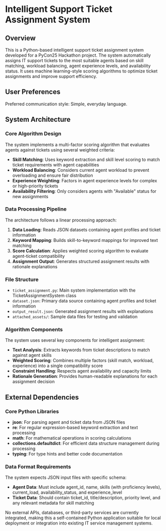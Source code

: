 # Intelligent Support Ticket Assignment System

## Overview

This is a Python-based intelligent support ticket assignment system developed for a PyCon25 Hackathon project. The system automatically assigns IT support tickets to the most suitable agents based on skill matching, workload balancing, agent experience levels, and availability status. It uses machine learning-style scoring algorithms to optimize ticket assignments and improve support efficiency.

## User Preferences

Preferred communication style: Simple, everyday language.

## System Architecture

### Core Algorithm Design
The system implements a multi-factor scoring algorithm that evaluates agents against tickets using several weighted criteria:
- **Skill Matching**: Uses keyword extraction and skill level scoring to match ticket requirements with agent capabilities
- **Workload Balancing**: Considers current agent workload to prevent overloading and ensure fair distribution
- **Experience Weighting**: Factors in agent experience levels for complex or high-priority tickets
- **Availability Filtering**: Only considers agents with "Available" status for new assignments

### Data Processing Pipeline
The architecture follows a linear processing approach:
1. **Data Loading**: Reads JSON datasets containing agent profiles and ticket information
2. **Keyword Mapping**: Builds skill-to-keyword mappings for improved text matching
3. **Score Calculation**: Applies weighted scoring algorithm to evaluate agent-ticket compatibility
4. **Assignment Output**: Generates structured assignment results with rationale explanations

### File Structure
- `ticket_assignment.py`: Main system implementation with the TicketAssignmentSystem class
- `dataset.json`: Primary data source containing agent profiles and ticket information
- `output_result.json`: Generated assignment results with explanations
- `attached_assets/`: Sample data files for testing and validation

### Algorithm Components
The system uses several key components for intelligent assignment:
- **Text Analysis**: Extracts keywords from ticket descriptions to match against agent skills
- **Weighted Scoring**: Combines multiple factors (skill match, workload, experience) into a single compatibility score
- **Constraint Handling**: Respects agent availability and capacity limits
- **Rationale Generation**: Provides human-readable explanations for each assignment decision

## External Dependencies

### Core Python Libraries
- **json**: For parsing agent and ticket data from JSON files
- **re**: For regular expression-based keyword extraction and text processing
- **math**: For mathematical operations in scoring calculations
- **collections.defaultdict**: For efficient data structure management during processing
- **typing**: For type hints and better code documentation

### Data Format Requirements
The system expects JSON input files with specific schema:
- **Agent Data**: Must include agent_id, name, skills (with proficiency levels), current_load, availability_status, and experience_level
- **Ticket Data**: Should contain ticket_id, title/description, priority level, and any relevant metadata for skill matching

No external APIs, databases, or third-party services are currently integrated, making this a self-contained Python application suitable for local deployment or integration into existing IT service management systems.